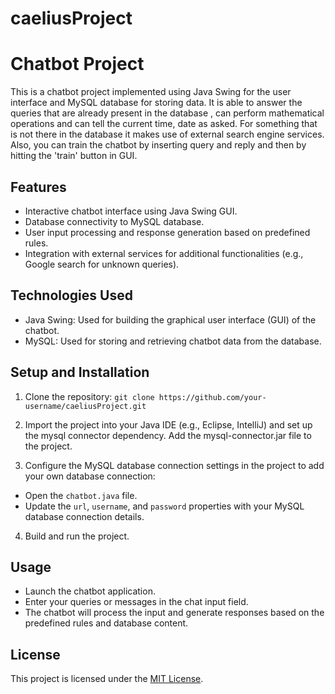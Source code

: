 # caeliusProject
# Chatbot Project

This is a chatbot project implemented using Java Swing for the user interface and 
MySQL database for storing data. It is able to answer the queries that are already present in the database , can perform mathematical operations and can tell the current time, date as asked. For something that is not there in the database it makes use of external search engine services. Also, you can train the chatbot by inserting query and reply and then by hitting the 'train' button in GUI.

## Features

- Interactive chatbot interface using Java Swing GUI.
- Database connectivity to MySQL database.
- User input processing and response generation based on predefined rules.
- Integration with external services for additional functionalities (e.g., Google search for unknown queries).

## Technologies Used

- Java Swing: Used for building the graphical user interface (GUI) of the chatbot.
- MySQL: Used for storing and retrieving chatbot data from the database.

## Setup and Installation

1. Clone the repository:
`git clone https://github.com/your-username/caeliusProject.git`

2. Import the project into your Java IDE (e.g., Eclipse, IntelliJ) 
and set up the mysql connector dependency. Add the mysql-connector.jar file to the project.

3. Configure the MySQL database connection settings in the project to add your own database connection:

- Open the `chatbot.java` file.
- Update the `url`, `username`, and `password` properties with your MySQL database connection details.

4. Build and run the project.

## Usage

- Launch the chatbot application.
- Enter your queries or messages in the chat input field.
- The chatbot will process the input and generate responses based on the predefined rules and database content.

## License

This project is licensed under the [MIT License](LICENSE).



